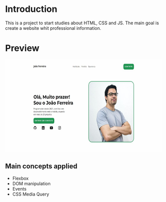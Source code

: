 # Introduction

This is a project to start studies about HTML, CSS and JS.
The main goal is create a website whit professional information.

# Preview

<img src="https://github.com/brenodobroski/Portfolio-Study/blob/master/preview.jpg" height="300">

## Main concepts applied

- Flexbox
- DOM manipulation
- Events
- CSS Media Query
